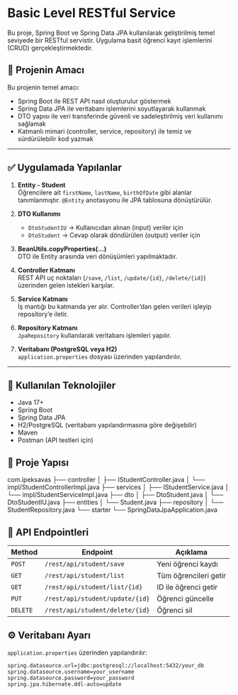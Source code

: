 # Basic Level RESTful Service

Bu proje, Spring Boot ve Spring Data JPA kullanılarak geliştirilmiş temel seviyede bir RESTful servistir. Uygulama basit öğrenci kayıt işlemlerini (CRUD) gerçekleştirmektedir.

## 🎯 Projenin Amacı

Bu projenin temel amacı:

- Spring Boot ile REST API nasıl oluşturulur göstermek
- Spring Data JPA ile veritabanı işlemlerini soyutlayarak kullanmak
- DTO yapısı ile veri transferinde güvenli ve sadeleştirilmiş veri kullanımı sağlamak
- Katmanlı mimari (controller, service, repository) ile temiz ve sürdürülebilir kod yazmak

---

## ✅ Uygulamada Yapılanlar

1. **Entity - Student**  
   Öğrencilere ait `firstName`, `lastName`, `birthOfDate` gibi alanlar tanımlanmıştır. `@Entity` anotasyonu ile JPA tablosuna dönüştürülür.

2. **DTO Kullanımı**  
   - `DtoStudentIU` → Kullanıcıdan alınan (input) veriler için
   - `DtoStudent` → Cevap olarak döndürülen (output) veriler için

3. **BeanUtils.copyProperties(...)**  
   DTO ile Entity arasında veri dönüşümleri yapılmaktadır.

4. **Controller Katmanı**  
   REST API uç noktaları (`/save`, `/list`, `/update/{id}`, `/delete/{id}`) üzerinden gelen istekleri karşılar.

5. **Service Katmanı**  
   İş mantığı bu katmanda yer alır. Controller’dan gelen verileri işleyip repository’e iletir.

6. **Repository Katmanı**  
   `JpaRepository` kullanılarak veritabanı işlemleri yapılır.

7. **Veritabanı (PostgreSQL veya H2)**  
   `application.properties` dosyası üzerinden yapılandırılır.

---

## 📌 Kullanılan Teknolojiler

- Java 17+
- Spring Boot
- Spring Data JPA
- H2/PostgreSQL (veritabanı yapılandırmasına göre değişebilir)
- Maven
- Postman (API testleri için)

## 📁 Proje Yapısı

com.ipeksavas
├── controller
│ ├── IStudentController.java
│ └── impl/StudentControllerImpl.java
├── services
│ ├── IStudentService.java
│ └── impl/StudentServiceImpl.java
├── dto
│ ├── DtoStudent.java
│ └── DtoStudentIU.java
├── entities
│ └── Student.java
├── repository
│ └── StudentRepository.java
└── starter
└── SpringDataJpaApplication.java

## 🔄 API Endpointleri

| Method | Endpoint                     | Açıklama               |
|--------|------------------------------|------------------------|
| `POST` | `/rest/api/student/save`     | Yeni öğrenci kaydı     |
| `GET`  | `/rest/api/student/list`     | Tüm öğrencileri getir  |
| `GET`  | `/rest/api/student/list/{id}`| ID ile öğrenci getir   |
| `PUT`  | `/rest/api/student/update/{id}` | Öğrenci güncelle    |
| `DELETE`| `/rest/api/student/delete/{id}` | Öğrenci sil        |

## ⚙️ Veritabanı Ayarı

`application.properties` üzerinden yapılandırılır:

```properties
spring.datasource.url=jdbc:postgresql://localhost:5432/your_db
spring.datasource.username=your_username
spring.datasource.password=your_password
spring.jpa.hibernate.ddl-auto=update
